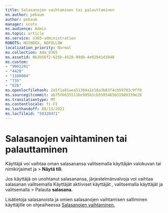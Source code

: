 ```yaml
---
title: Salasanojen vaihtaminen tai palauttaminen
ms.author: pebaum
author: pebaum
manager: scotv
ms.audience: Admin
ms.topic: article
ms.service: o365-administration
ROBOTS: NOINDEX, NOFOLLOW
localization_priority: Normal
ms.collection: Adm_O365
ms.assetid: 063b56f2-625b-4520-99db-4e92941d3940
ms.custom:
- "9002291"
- "4428"
- "1100004"
- "735"
- "826"
ms.openlocfilehash: 2e5f1a81aea51384a1e10a3b83f4cb59703c9ff0
ms.sourcegitcommit: ab75f66355116e995b3cb5505465b31989339e28
ms.translationtype: MT
ms.contentlocale: fi-FI
ms.lasthandoff: 08/13/2021
ms.locfileid: "58328471"
---
```

# <a name="reset-or-change-passwords"></a>Salasanojen vaihtaminen tai palauttaminen

Käyttäjä voi vaihtaa oman salasanansa valitsemalla käyttäjän valokuvan tai nimikirjaimet ja > **Näytä tili**.
  
Jos käyttäjä on unohtanut salasanansa, järjestelmänvalvoja voi vaihtaa salasanan valitsemalla Käyttäjät aktiiviset käyttäjät , valitsemalla käyttäjät ja valitsemalla  >  [](https://portal.office.com/adminportal/home#/users)Palauta **salasana.**
  
Lisätietoja salasanoista ja omien salasanojen vaihtamisen salliminen käyttäjille on ohjeaiheessa [Salasanojen vaihtaminen.](https://docs.microsoft.com/microsoft-365/admin/add-users/reset-passwords)
